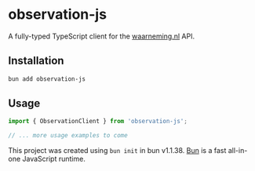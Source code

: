 # observation-js

A fully-typed TypeScript client for the [waarneming.nl](https://waarneming.nl/api/docs/) API.

## Installation

```bash
bun add observation-js
```

## Usage

```typescript
import { ObservationClient } from 'observation-js';

// ... more usage examples to come
```

This project was created using `bun init` in bun v1.1.38. [Bun](https://bun.sh) is a fast all-in-one JavaScript runtime.
